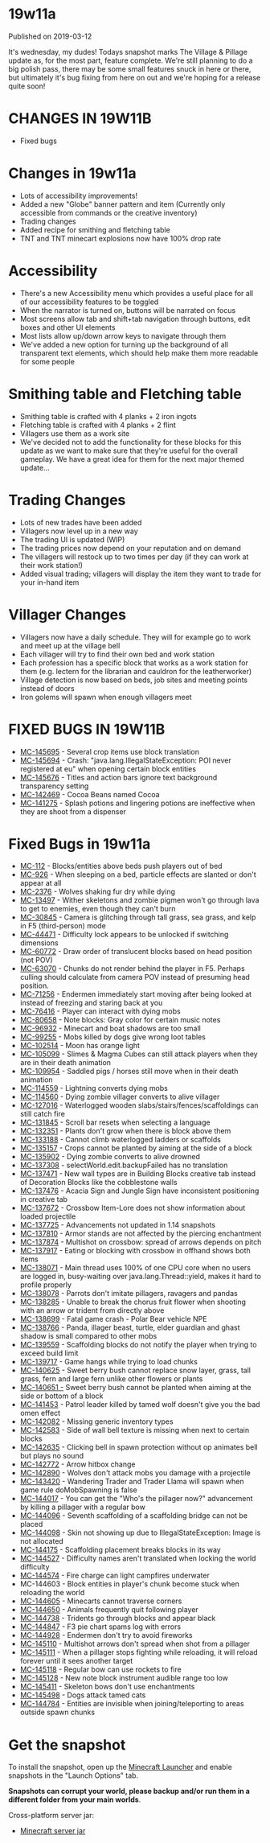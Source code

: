 # 19w11a
Published on 2019-03-12

It's wednesday, my dudes! Todays snapshot marks The Village & Pillage update
as, for the most part, feature complete. We're still planning to do a big
polish pass, there may be some small features snuck in here or there, but
ultimately it's bug fixing from here on out and we're hoping for a release
quite soon!

# CHANGES IN 19W11B

  * Fixed bugs

# Changes in 19w11a

  * Lots of accessibility improvements!
  * Added a new "Globe" banner pattern and item (Currently only accessible from commands or the creative inventory)
  * Trading changes
  * Added recipe for smithing and fletching table
  * TNT and TNT minecart explosions now have 100% drop rate  

# Accessibility

  * There's a new Accessibility menu which provides a useful place for all of our accessibility features to be toggled
  * When the narrator is turned on, buttons will be narrated on focus
  * Most screens allow tab and shift+tab navigation through buttons, edit boxes and other UI elements
  * Most lists allow up/down arrow keys to navigate through them
  * We've added a new option for turning up the background of all transparent text elements, which should help make them more readable for some people

# Smithing table and Fletching table

  * Smithing table is crafted with 4 planks + 2 iron ingots
  * Fletching table is crafted with 4 planks + 2 flint
  * Villagers use them as a work site
  * We've decided not to add the functionality for these blocks for this update as we want to make sure that they're useful for the overall gameplay. We have a great idea for them for the next major themed update...

# Trading Changes  

  * Lots of new trades have been added
  * Villagers now level up in a new way
  * The trading UI is updated (WIP)
  * The trading prices now depend on your reputation and on demand
  * The villagers will restock up to two times per day (if they can work at their work station!)
  * Added visual trading; villagers will display the item they want to trade for your in-hand item

# Villager Changes  

  * Villagers now have a daily schedule. They will for example go to work and meet up at the village bell
  * Each villager will try to find their own bed and work station
  * Each profession has a specific block that works as a work station for them (e.g. lectern for the librarian and cauldron for the leatherworker)
  * Village detection is now based on beds, job sites and meeting points instead of doors
  * Iron golems will spawn when enough villagers meet

# FIXED BUGS IN 19W11B

  * [MC-145695](https://bugs.mojang.com/browse/MC-145695) \- Several crop items use block translation
  * [MC-145694](https://bugs.mojang.com/browse/MC-145694) \- Crash: "java.lang.IllegalStateException: POI never registered at eu" when opening certain block entities
  * [MC-145676](https://bugs.mojang.com/browse/MC-145676) \- Titles and action bars ignore text background transparency setting
  * [MC-142469](https://bugs.mojang.com/browse/MC-142469) \- Cocoa Beans named Cocoa
  * [MC-141275](https://bugs.mojang.com/browse/MC-141275) \- Splash potions and lingering potions are ineffective when they are shoot from a dispenser

# Fixed Bugs in 19w11a  

  * [MC-112](https://bugs.mojang.com/browse/MC-112) \- Blocks/entities above beds push players out of bed
  * [MC-926](https://bugs.mojang.com/browse/MC-926) \- When sleeping on a bed, particle effects are slanted or don't appear at all
  * [MC-2376](https://bugs.mojang.com/browse/MC-2376) \- Wolves shaking fur dry while dying
  * [MC-13497](https://bugs.mojang.com/browse/MC-13497) \- Wither skeletons and zombie pigmen won't go through lava to get to enemies, even though they can't burn
  * [MC-30845](https://bugs.mojang.com/browse/MC-30845) \- Camera is glitching through tall grass, sea grass, and kelp in F5 (third-person) mode
  * [MC-44471](https://bugs.mojang.com/browse/MC-44471) \- Difficulty lock appears to be unlocked if switching dimensions
  * [MC-60772](https://bugs.mojang.com/browse/MC-60772) \- Draw order of translucent blocks based on head position (not POV)
  * [MC-63070](https://bugs.mojang.com/browse/MC-63070) \- Chunks do not render behind the player in F5. Perhaps culling should calculate from camera POV instead of presuming head position.
  * [MC-71256](https://bugs.mojang.com/browse/MC-71256) \- Endermen immediately start moving after being looked at instead of freezing and staring back at you
  * [MC-76416](https://bugs.mojang.com/browse/MC-76416) \- Player can interact with dying mobs
  * [MC-80658](https://bugs.mojang.com/browse/MC-80658) \- Note blocks: Gray color for certain music notes
  * [MC-96932](https://bugs.mojang.com/browse/MC-96932) \- Minecart and boat shadows are too small
  * [MC-99255](https://bugs.mojang.com/browse/MC-99255) \- Mobs killed by dogs give wrong loot tables
  * [MC-102514](https://bugs.mojang.com/browse/MC-102514) \- Moon has orange light
  * [MC-105099](https://bugs.mojang.com/browse/MC-105099) \- Slimes & Magma Cubes can still attack players when they are in their death animation
  * [MC-109954](https://bugs.mojang.com/browse/MC-109954) \- Saddled pigs / horses still move when in their death animation
  * [MC-114559](https://bugs.mojang.com/browse/MC-114559) \- Lightning converts dying mobs
  * [MC-114560](https://bugs.mojang.com/browse/MC-114560) \- Dying zombie villager converts to alive villager
  * [MC-127016](https://bugs.mojang.com/browse/MC-127016) \- Waterlogged wooden slabs/stairs/fences/scaffoldings can still catch fire
  * [MC-131845](https://bugs.mojang.com/browse/MC-131845) \- Scroll bar resets when selecting a language
  * [MC-132351](https://bugs.mojang.com/browse/MC-132351) \- Plants don't grow when there is block above them
  * [MC-133188](https://bugs.mojang.com/browse/MC-133188) \- Cannot climb waterlogged ladders or scaffolds
  * [MC-135157](https://bugs.mojang.com/browse/MC-135157) \- Crops cannot be planted by aiming at the side of a block
  * [MC-135902](https://bugs.mojang.com/browse/MC-135902) \- Dying zombie converts to alive drowned
  * [MC-137308](https://bugs.mojang.com/browse/MC-137308) \- selectWorld.edit.backupFailed has no translation
  * [MC-137471](https://bugs.mojang.com/browse/MC-137471) \- New wall types are in Building Blocks creative tab instead of Decoration Blocks like the cobblestone walls
  * [MC-137476](https://bugs.mojang.com/browse/MC-137476) \- Acacia Sign and Jungle Sign have inconsistent positioning in creative tab
  * [MC-137672](https://bugs.mojang.com/browse/MC-137672) \- Crossbow Item-Lore does not show information about loaded projectile
  * [MC-137725](https://bugs.mojang.com/browse/MC-137725) \- Advancements not updated in 1.14 snapshots
  * [MC-137810](https://bugs.mojang.com/browse/MC-137810) \- Armor stands are not affected by the piercing enchantment
  * [MC-137874](https://bugs.mojang.com/browse/MC-137874) \- Multishot on crossbow: spread of arrows depends on pitch
  * [MC-137917](https://bugs.mojang.com/browse/MC-137917) \- Eating or blocking with crossbow in offhand shows both items
  * [MC-138071](https://bugs.mojang.com/browse/MC-138071) \- Main thread uses 100% of one CPU core when no users are logged in, busy-waiting over java.lang.Thread::yield, makes it hard to profile properly
  * [MC-138078](https://bugs.mojang.com/browse/MC-138078) \- Parrots don't imitate pillagers, ravagers and pandas
  * [MC-138285](https://bugs.mojang.com/browse/MC-138285) \- Unable to break the chorus fruit flower when shooting with an arrow or trident from directly above
  * [MC-138699](https://bugs.mojang.com/browse/MC-138699) \- Fatal game crash - Polar Bear vehicle NPE
  * [MC-138766](https://bugs.mojang.com/browse/MC-138766) \- Panda, illager beast, turtle, elder guardian and ghast shadow is small compared to other mobs
  * [MC-139559](https://bugs.mojang.com/browse/MC-139559) \- Scaffolding blocks do not notify the player when trying to exceed build limit
  * [MC-139717](https://bugs.mojang.com/browse/MC-139717) \- Game hangs while trying to load chunks
  * [MC-140625](https://bugs.mojang.com/browse/MC-140625) \- Sweet berry bush cannot replace snow layer, grass, tall grass, fern and large fern unlike other flowers or plants
  * [MC-140651 -](https://bugs.mojang.com/browse/MC-140651) Sweet berry bush cannot be planted when aiming at the side or bottom of a block
  * [MC-141453](https://bugs.mojang.com/browse/MC-141453) \- Patrol leader killed by tamed wolf doesn't give you the bad omen effect
  * [MC-142082](https://bugs.mojang.com/browse/MC-142082) \- Missing generic inventory types
  * [MC-142583](https://bugs.mojang.com/browse/MC-142583) \- Side of wall bell texture is missing when next to certain blocks
  * [MC-142635](https://bugs.mojang.com/browse/MC-142635) \- Clicking bell in spawn protection without op animates bell but plays no sound
  * [MC-142772](https://bugs.mojang.com/browse/MC-142772) \- Arrow hitbox change
  * [MC-142890](https://bugs.mojang.com/browse/MC-142890) \- Wolves don't attack mobs you damage with a projectile
  * [MC-143420](https://bugs.mojang.com/browse/MC-143420) \- Wandering Trader and Trader Llama will spawn when game rule doMobSpawning is false
  * [MC-144017](https://bugs.mojang.com/browse/MC-144017) \- You can get the "Who's the pillager now?" advancement by killing a pillager with a regular bow
  * [MC-144096](https://bugs.mojang.com/browse/MC-144096) \- Seventh scaffolding of a scaffolding bridge can not be placed
  * [MC-144098](https://bugs.mojang.com/browse/MC-144098) \- Skin not showing up due to IllegalStateException: Image is not allocated
  * [MC-144175](https://bugs.mojang.com/browse/MC-144175) \- Scaffolding placement breaks blocks in its way
  * [MC-144527](https://bugs.mojang.com/browse/MC-144527) \- Difficulty names aren't translated when locking the world difficulty
  * [MC-144574](https://bugs.mojang.com/browse/MC-144574) \- Fire charge can light campfires underwater
  * MC-144603 \- Block entities in player's chunk become stuck when reloading the world
  * [MC-144605](https://bugs.mojang.com/browse/MC-144605) \- Minecarts cannot traverse corners
  * [MC-144650](https://bugs.mojang.com/browse/MC-144650) \- Animals frequently quit following player
  * [MC-144738](https://bugs.mojang.com/browse/MC-144738) \- Tridents go through blocks and appear black
  * [MC-144847](https://bugs.mojang.com/browse/MC-144847) \- F3 pie chart spams log with errors
  * [MC-144928](https://bugs.mojang.com/browse/MC-144928) \- Endermen don't try to avoid fireworks
  * [MC-145110](https://bugs.mojang.com/browse/MC-145110) \- Multishot arrows don't spread when shot from a pillager
  * [MC-145111](https://bugs.mojang.com/browse/MC-145111) \- When a pillager stops fighting while reloading, it will reload forever until it sees another target
  * [MC-145118](https://bugs.mojang.com/browse/MC-145118) \- Regular bow can use rockets to fire
  * [MC-145128](https://bugs.mojang.com/browse/MC-145128) \- New note block instrument audible range too low
  * [MC-145411](https://bugs.mojang.com/browse/MC-145411) \- Skeleton bows don't use enchantments
  * [MC-145498](https://bugs.mojang.com/browse/MC-145498) \- Dogs attack tamed cats
  * [MC-144784](https://bugs.mojang.com/browse/MC-144784) \- Entities are invisible when joining/teleporting to areas outside spawn chunks

# Get the snapshot

To install the snapshot, open up the [Minecraft
Launcher](https://minecraft.net/download) and enable snapshots in the "Launch
Options" tab.  
  
**Snapshots can corrupt your world, please backup and/or run them in a
different folder from your main worlds**.  
  
Cross-platform server jar:

  * [Minecraft server jar](https://launcher.mojang.com/v1/objects/1c453ba8ccaabc38d924e7c11fe73c65a1978a33/server.jar)  


